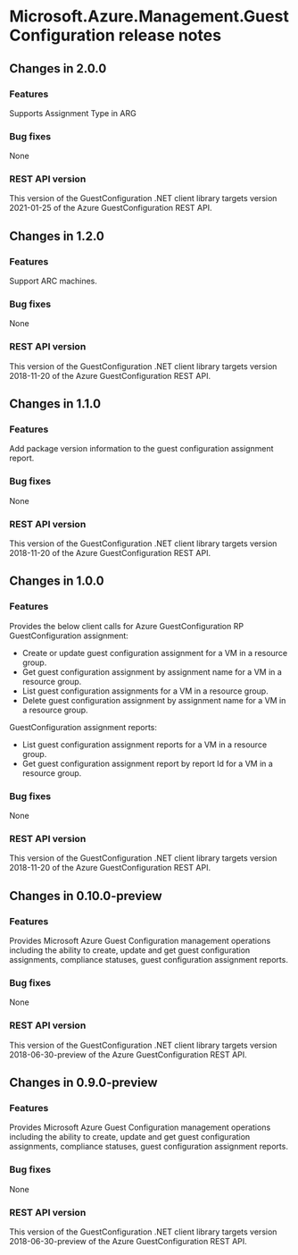 # Microsoft.Azure.Management.GuestConfiguration release notes
## Changes in 2.0.0
### Features
Supports Assignment Type in ARG

### Bug fixes
None  

### REST API version
This version of the GuestConfiguration .NET client library targets version 2021-01-25 of the Azure GuestConfiguration REST API.

## Changes in 1.2.0
### Features
Support ARC machines.

### Bug fixes
None  

### REST API version
This version of the GuestConfiguration .NET client library targets version 2018-11-20 of the Azure GuestConfiguration REST API.

## Changes in 1.1.0
### Features
Add package version information to the guest configuration assignment report.

### Bug fixes
None

### REST API version
This version of the GuestConfiguration .NET client library targets version 2018-11-20 of the Azure GuestConfiguration REST API.

## Changes in 1.0.0
### Features
Provides the below client calls for Azure GuestConfiguration RP
GuestConfiguration assignment:
- Create or update guest configuration assignment for a VM in a resource group.
- Get guest configuration assignment by assignment name for a VM in a resource group.
- List guest configuration assignments for a VM in a resource group.
- Delete guest configuration assignment by assignment name for a VM in a resource group.

GuestConfiguration assignment reports:
- List guest configuration assignment reports for a VM in a resource group.
- Get guest configuration assignment report by report Id for a VM in a resource group.

### Bug fixes
None

### REST API version
This version of the GuestConfiguration .NET client library targets version 2018-11-20 of the Azure GuestConfiguration REST API.

## Changes in 0.10.0-preview
### Features
Provides Microsoft Azure Guest Configuration management operations including the ability to create, update and get guest configuration assignments, compliance statuses, guest configuration assignment reports.

### Bug fixes
None

### REST API version
This version of the GuestConfiguration .NET client library targets version 2018-06-30-preview of the Azure GuestConfiguration REST API.

## Changes in 0.9.0-preview
### Features
Provides Microsoft Azure Guest Configuration management operations including the ability to create, update and get guest configuration assignments, compliance statuses, guest configuration assignment reports.

### Bug fixes
None

### REST API version
This version of the GuestConfiguration .NET client library targets version 2018-06-30-preview of the Azure GuestConfiguration REST API.
